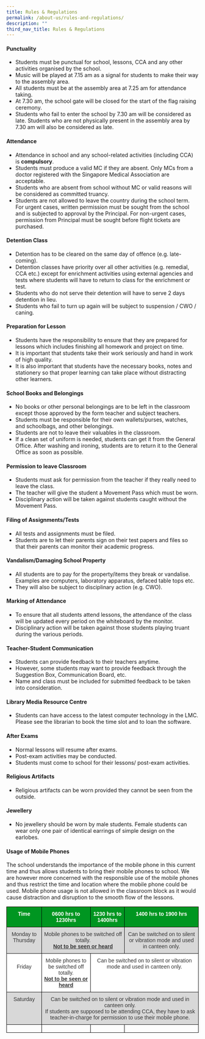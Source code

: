 ```yaml
---
title: Rules & Regulations
permalink: /about-us/rules-and-regulations/
description: ""
third_nav_title: Rules & Regulations
---
```

#### **Punctuality** 
*   Students must be punctual for school, lessons, CCA and any other activities organised by the school.
*   Music will be played at 7.15 am as a signal for students to make their way to the assembly area.
*   All students must be at the assembly area at 7.25 am for attendance taking.
*   At 7.30 am, the school gate will be closed for the start of the flag raising ceremony.
*   Students who fail to enter the school by 7.30 am will be considered as late. Students who are not physically present in the assembly area by 7.30 am will also be considered as late.

#### **Attendance**
*   Attendance in school and any school-related activities (including CCA) is **compulsory**.
*   Students must produce a valid MC if they are absent. Only MCs from a doctor registered with the Singapore Medical Association are acceptable.
*   Students who are absent from school without MC or valid reasons will be considered as committed truancy.
*   Students are not allowed to leave the country during the school term. For urgent cases, written permission must be sought from the school and is subjected to approval by the Principal. For non-urgent cases, permission from Principal must be sought before flight tickets are purchased.

#### **Detention Class**
*   Detention has to be cleared on the same day of offence (e.g. late-coming).
*   Detention classes have priority over all other activities (e.g. remedial, CCA etc.) except for enrichment activities using external agencies and tests where students will have to return to class for the enrichment or test.
*   Students who do not serve their detention will have to serve 2 days detention in lieu.
*   Students who fail to turn up again will be subject to suspension / CWO / caning.

#### **Preparation for Lesson**

*   Students have the responsibility to ensure that they are prepared for lessons which includes finishing all homework and project on time.
*   It is important that students take their work seriously and hand in work of high quality.
*   It is also important that students have the necessary books, notes and stationery so that proper learning can take place without distracting other learners.

#### **School Books and Belongings**
*   No books or other personal belongings are to be left in the classroom except those approved by the form teacher and subject teachers.
*   Students must be responsible for their own wallets/purses, watches, and schoolbags, and other belongings.
*   Students are not to leave their valuables in the classroom.
*   If a clean set of uniform is needed, students can get it from the General Office. After washing and ironing, students are to return it to the General Office as soon as possible.

#### **Permission to leave Classroom**
*   Students must ask for permission from the teacher if they really need to leave the class.
*   The teacher will give the student a Movement Pass which must be worn.
*   Disciplinary action will be taken against students caught without the Movement Pass.

#### **Filing of Assignments/Tests**
*   All tests and assignments must be filed.
*   Students are to let their parents sign on their test papers and files so that their parents can monitor their academic progress.

#### **Vandalism/Damaging School Property**
*   All students are to pay for the property/items they break or vandalise. Examples are computers, laboratory apparatus, defaced table tops etc.
*   They will also be subject to disciplinary action (e.g. CWO).

#### **Marking of Attendance**
*   To ensure that all students attend lessons, the attendance of the class will be updated every period on the whiteboard by the monitor.
*   Disciplinary action will be taken against those students playing truant during the various periods.

#### **Teacher-Student Communication**
*   Students can provide feedback to their teachers anytime.
*   However, some students may want to provide feedback through the Suggestion Box, Communication Board, etc.
*   Name and class must be included for submitted feedback to be taken into consideration.

#### **Library Media Resource Centre**
*   Students can have access to the latest computer technology in the LMC. Please see the librarian to book the time slot and to loan the software.

#### **After Exams**
*   Normal lessons will resume after exams.
*   Post-exam activities may be conducted.
*   Students must come to school for their lessons/ post-exam activities.

#### **Religious Artifacts**
*   Religious artifacts can be worn provided they cannot be seen from the outside.

#### **Jewellery**
*   No jewellery should be worn by male students. Female students can wear only one pair of identical earrings of simple design on the earlobes.

#### **Usage of Mobile Phones**
The school understands the importance of the mobile phone in this current time and thus allows students to bring their mobile phones to school. We are however more concerned with the responsible use of the mobile phones and thus restrict the time and location where the mobile phone could be used. Mobile phone usage is not allowed in the classroom block as it would cause distraction and disruption to the smooth flow of the lessons.

<style type="text/css">
.tg  {border-collapse:collapse;border-spacing:0;}
.tg td{border-color:black;border-style:solid;border-width:1px;font-family:Arial, sans-serif;font-size:14px;
  overflow:hidden;padding:10px 5px;word-break:normal;}
.tg th{border-color:black;border-style:solid;border-width:1px;font-family:Arial, sans-serif;font-size:14px;
  font-weight:normal;overflow:hidden;padding:10px 5px;word-break:normal;}
.tg .tg-tlx9{background-color:#FFF;color:#333;text-align:center;vertical-align:top}
.tg .tg-zmd5{background-color:#009621;color:#FFF;font-weight:bold;text-align:center;vertical-align:top}
.tg .tg-baqh{text-align:center;vertical-align:top}
.tg .tg-8145{background-color:#D8D8D8;color:#333;text-align:center;vertical-align:top}
</style>
<table class="tg">
<thead>
  <tr>
    <th class="tg-zmd5">Time</th>
    <th class="tg-zmd5">0600 hrs to 1230hrs</th>
    <th class="tg-zmd5">1230 hrs to 1400hrs</th>
    <th class="tg-zmd5">1400 hrs to 1900 hrs</th>
  </tr>
</thead>
<tbody>
  <tr>
    <td class="tg-8145"><span style="color:#333">Monday to Thursday</span></td>
    <td class="tg-8145" colspan="2"><span style="color:#333">Mobile phones to be switched off totally.</span><br><span style="font-weight:bold;text-decoration:underline">Not to be seen or heard</span></td>
    <td class="tg-8145"><span style="color:#333">Can be switched on to silent or vibration mode and used in canteen only.</span></td>
  </tr>
  <tr>
    <td class="tg-tlx9"><br><span style="color:#333">Friday</span></td>
    <td class="tg-tlx9"><span style="color:#333">Mobile phones to be switched off totally.</span><br><span style="font-weight:bold;text-decoration:underline">Not to be seen or heard</span></td>
    <td class="tg-tlx9" colspan="2"><span style="color:#333">Can be switched on to silent or vibration mode and used in canteen only.</span></td>
  </tr>
  <tr>
    <td class="tg-8145"><span style="color:#333">Saturday</span></td>
    <td class="tg-8145" colspan="3"><span style="color:#333">Can be switched on to silent or vibration mode and used in canteen only.</span><br><span style="color:#333">If students are supposed to be attending CCA, they have to ask teacher-in-charge for permission to use their mobile phone.</span><br></td>
  </tr>
  <tr>
    <td class="tg-baqh"></td>
    <td class="tg-baqh"></td>
    <td class="tg-baqh"></td>
    <td class="tg-baqh"></td>
  </tr>
</tbody>
</table>